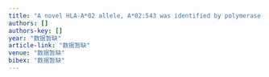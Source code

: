 ```yaml
---
title: "A novel HLA‐A*02 allele, A*02:543 was identified by polymerase chain reaction sequence‐based typing in a Chinese cord blood donor"
authors: []
authors-key: []
year: "数据暂缺"
article-link: "数据暂缺"
venue: "数据暂缺"
bibex: "数据暂缺"
---
```

